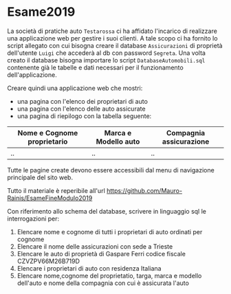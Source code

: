 # Esame2019



La società di pratiche auto `Testarossa` ci ha affidato l'incarico di realizzare una applicazione web per gestire i suoi clienti.
A tale scopo ci ha fornito lo script allegato con cui bisogna creare il database `Assicurazioni` di proprietà dell'utente `Luigi` che accederà al db con password `Segreta`.
Una volta creato il database bisogna importare lo script `DatabaseAutomobili.sql` contenente già le tabelle e dati necessari per il funzionamento dell'applicazione.

Creare quindi una applicazione web che mostri:
- una pagina con l'elenco dei proprietari di auto
- una pagina con l'elenco delle auto assicurate
- una pagina di riepilogo con la tabella seguente:

| Nome e Cognome proprietario | Marca e Modello auto | Compagnia assicurazione |
| ------ | ------ | ------ |
| .. | .. | .. |

Tutte le pagine create devono essere accessibili dal menu di navigazione principale del sito web.

Tutto il materiale è reperibile all'url https://github.com/Mauro-Rainis/EsameFineModulo2019

Con riferimento allo schema del database, scrivere in linguaggio sql le interrogazioni per:

1. Elencare nome e cognome di tutti i proprietari di auto ordinati per cognome
2. Elencare il nome delle assicurazioni con sede a Trieste
3. Elencare le auto di proprietà di Gaspare Ferri codice fiscale CZVZPV66M26B719D
4. Elencare i proprietari di auto con residenza Italiana
5. Elencare nome,cognome del proprietatio, targa, marca e modello dell'auto e nome della compagnia con cui è assicurata l'auto
